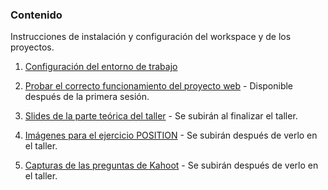 ### Contenido
Instrucciones de instalación y configuración del workspace y de los proyectos.

1. [Configuración del entorno de trabajo](instalacion-configuracion-VSCode.md)

2. [Probar el correcto funcionamiento del proyecto web](pruebas-proyectos.md) - Disponible después de la primera sesión.

3. [Slides de la parte teórica del taller](slides-css-workshop.pdf) - Se subirán al finalizar el taller.

4. [Imágenes para el ejercicio POSITION](https://github.com/dianaaceves/CSS-workshop-2021-fictizia/tree/css-workshop-docs/position) - Se subirán después de verlo en el taller.

4. [Capturas de las preguntas de Kahoot](https://github.com/dianaaceves/CSS-workshop-2021-fictizia/tree/css-workshop-docs/kahoot) - Se subirán después de verlo en el taller.
